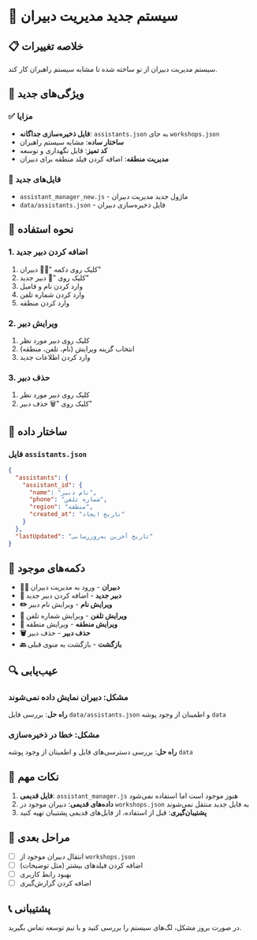 # 🎯 سیستم جدید مدیریت دبیران

## 📋 خلاصه تغییرات

سیستم مدیریت دبیران از نو ساخته شده تا مشابه سیستم راهبران کار کند.

## 🔧 ویژگی‌های جدید

### ✅ مزایا
- **فایل ذخیره‌سازی جداگانه**: `assistants.json` به جای `workshops.json`
- **ساختار ساده**: مشابه سیستم راهبران
- **کد تمیز**: قابل نگهداری و توسعه
- **مدیریت منطقه**: اضافه کردن فیلد منطقه برای دبیران

### 📁 فایل‌های جدید
- `assistant_manager_new.js` - ماژول جدید مدیریت دبیران
- `data/assistants.json` - فایل ذخیره‌سازی دبیران

## 🚀 نحوه استفاده

### 1. اضافه کردن دبیر جدید
1. کلیک روی دکمه "👨‍🏫 دبیران"
2. کلیک روی "📝 دبیر جدید"
3. وارد کردن نام و فامیل
4. وارد کردن شماره تلفن
5. وارد کردن منطقه

### 2. ویرایش دبیر
1. کلیک روی دبیر مورد نظر
2. انتخاب گزینه ویرایش (نام، تلفن، منطقه)
3. وارد کردن اطلاعات جدید

### 3. حذف دبیر
1. کلیک روی دبیر مورد نظر
2. کلیک روی "🗑️ حذف دبیر"

## 🔄 ساختار داده

### فایل `assistants.json`
```json
{
  "assistants": {
    "assistant_id": {
      "name": "نام دبیر",
      "phone": "شماره تلفن",
      "region": "منطقه",
      "created_at": "تاریخ ایجاد"
    }
  },
  "lastUpdated": "تاریخ آخرین به‌روزرسانی"
}
```

## 📱 دکمه‌های موجود

- **👨‍🏫 دبیران** - ورود به مدیریت دبیران
- **📝 دبیر جدید** - اضافه کردن دبیر جدید
- **✏️ ویرایش نام** - ویرایش نام دبیر
- **📱 ویرایش تلفن** - ویرایش شماره تلفن
- **📍 ویرایش منطقه** - ویرایش منطقه
- **🗑️ حذف دبیر** - حذف دبیر
- **🔙 بازگشت** - بازگشت به منوی قبلی

## 🔍 عیب‌یابی

### مشکل: دبیران نمایش داده نمی‌شوند
**راه حل**: بررسی فایل `data/assistants.json` و اطمینان از وجود پوشه `data`

### مشکل: خطا در ذخیره‌سازی
**راه حل**: بررسی دسترسی‌های فایل و اطمینان از وجود پوشه `data`

## 📝 نکات مهم

1. **فایل قدیمی**: `assistant_manager.js` هنوز موجود است اما استفاده نمی‌شود
2. **داده‌های قدیمی**: دبیران موجود در `workshops.json` به فایل جدید منتقل نمی‌شوند
3. **پشتیبان‌گیری**: قبل از استفاده، از فایل‌های قدیمی پشتیبان تهیه کنید

## 🎯 مراحل بعدی

- [ ] انتقال دبیران موجود از `workshops.json`
- [ ] اضافه کردن فیلدهای بیشتر (مثل توضیحات)
- [ ] بهبود رابط کاربری
- [ ] اضافه کردن گزارش‌گیری

## 📞 پشتیبانی

در صورت بروز مشکل، لگ‌های سیستم را بررسی کنید و با تیم توسعه تماس بگیرید.

